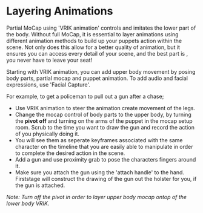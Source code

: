 # Layering Animations

Partial MoCap using 'VRIK animation' controls and imitates the lower part of the body. Without full MoCap, it is essential to layer animations using different animation methods to build up your puppets action within the scene. Not only does this allow for a better quality of animation, but it ensures you can access every detail of your scene, and the best part is , you never have to leave your seat!

Starting with VRIK animation, you can add upper body movement by posing body parts, partial mocap and puppet animation. To add audio and facial expressions, use 'Facial Capture'.

For example, to get a policeman to pull out a gun after a chase;

* Use VRIK animation to steer the animation create movement of the legs.
* Change the mocap control of body parts to the upper body, by turning the **pivot off** and turning on the arms of the puppet in the mocap setup room. Scrub to the time you want to draw the gun and record the action of you physically doing it.
* You will see them as seperate keyframes associated with the same character on the timeline that you are easily able to manipulate in order to complete the desired action in the scene.
* Add a gun and use proximity grab to pose the characters fingers around it.
* Make sure you attach the gun using the 'attach handle' to the hand. Firststage will construct the drawing of the gun out the holster for you, if the gun is attached.

_Note: Turn off the pivot in order to layer upper body mocap ontop of the lower body VRIK._
